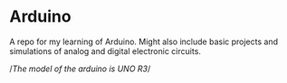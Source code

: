 # Arduino
A repo for my learning of Arduino. Might also include basic projects and simulations of analog and digital electronic circuits.

/*The model of the arduino is UNO R3*/
